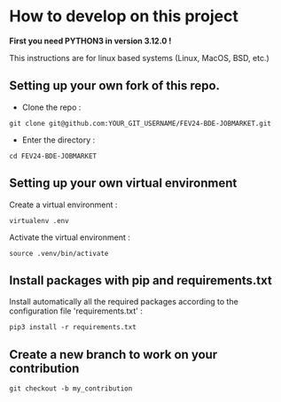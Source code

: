 # How to develop on this project

**First you need PYTHON3 in version 3.12.0 !**

This instructions are for linux based systems (Linux, MacOS, BSD, etc.)

## Setting up your own fork of this repo.

- Clone the repo :
```shell script
git clone git@github.com:YOUR_GIT_USERNAME/FEV24-BDE-JOBMARKET.git
```

- Enter the directory :
```shell script
cd FEV24-BDE-JOBMARKET
```

## Setting up your own virtual environment

Create a virtual environment :
```shell script
virtualenv .env 
```

Activate the virtual environment :
```shell script
source .venv/bin/activate
```

## Install packages with pip and requirements.txt

Install automatically all the required packages according to the configuration file 'requirements.txt' :
```shell script
pip3 install -r requirements.txt
```

## Create a new branch to work on your contribution

```shell script
git checkout -b my_contribution
```
